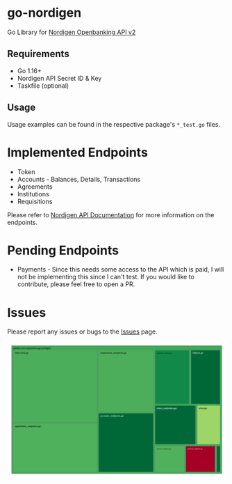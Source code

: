 # go-nordigen
Go Library for [Nordigen Openbanking API v2](https://nordigen.com/en/account_information_documenation/api-documention/overview/)

## Requirements
- Go 1.16+
- Nordigen API Secret ID & Key
- Taskfile (optional)

## Usage
Usage examples can be found in the respective package's `*_test.go` files.

# Implemented Endpoints
- Token 
- Accounts - Balances, Details, Transactions
- Agreements
- Institutions
- Requisitions

Please refer to [Nordigen API Documentation](https://nordigen.com/en/docs/account-information/integration/parameters-and-responses/) for more information on the endpoints.

# Pending Endpoints
- Payments - Since this needs some access to the API which is paid, I will not be implementing this since I can't test. If you would like to contribute, please feel free to open a PR.

# Issues
Please report any issues or bugs to the [Issues](https://github.com/weportfolio/go-nordigen/issues) page.

![pkg-coverage-img](./assets/cover-treemap.svg?raw=true "Unit Test Coverage Image")